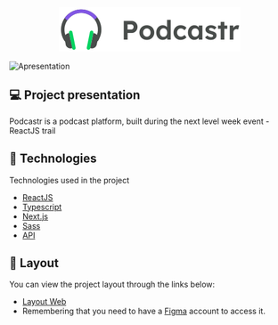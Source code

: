<div align="center">
  <img src="./public/logo.svg" alt="Podcastr logo">
</div>

![Apresentation](https://user-images.githubusercontent.com/77129569/115946862-54d38800-a49a-11eb-94f0-aab75e02b316.gif)

## 💻 Project presentation

Podcastr is a podcast platform, built during the next level week event - ReactJS trail

## 🚀 Technologies

Technologies used in the project

- [ReactJS](https://reactjs.org/)
- [Typescript](https://www.typescriptlang.org/)
- [Next.js](https://nextjs.org/)
- [Sass](https://sass-lang.com/)
- [API](https://github.com/andrealvesz/Podcastr)

## 🔖 Layout
  You can view the project layout through the links below:

  - [Layout Web](https://www.figma.com/file/UwFEntsHpHYJlHNQAQr4gA/Podcastr?node-id=160%3A2761)
  - Remembering that you need to have a [Figma](https://figma.com) account to access it.


